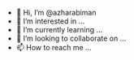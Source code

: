 - 👋 Hi, I’m @azharabiman
- 👀 I’m interested in ...
- 🌱 I’m currently learning ...
- 💞️ I’m looking to collaborate on ...
- 📫 How to reach me ...

<!---
azharabiman/azharabiman is a ✨ special ✨ repository because its `README.md` (this file) appears on your GitHub profile.
You can click the Preview link to take a look at your changes.
--->
